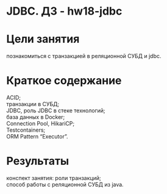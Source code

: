# JDBC. ДЗ - hw18-jdbc

# Цели занятия
познакомиться с транзакцией в реляционной СУБД и jdbc.

# Краткое содержание
ACID;</br>
транзакции в СУБД;</br>
JDBC, роль JDBC в стеке технологий;</br>
база данных в Docker;</br>
Connection Pool, HikariCP;</br>
Testcontainers;</br>
ORM Pattern “Executor”.</br>

# Результаты
конспект занятия: роли транзакций;</br>
способ работы с реляционной СУБД из java.